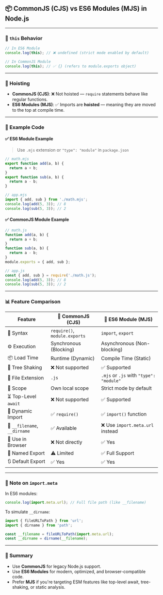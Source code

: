 ## 📦 CommonJS (CJS) vs ES6 Modules (MJS) in Node.js

---

### 🔁 `this` Behavior

```js
// In ES6 Module
console.log(this); // ❌ undefined (strict mode enabled by default)

// In CommonJS Module
console.log(this); // ✅ {} (refers to module.exports object)
```

---

### 📌 Hoisting

- **CommonJS (CJS)**: ❌ Not hoisted — `require` statements behave like regular functions.
- **ES6 Modules (MJS)**: ✅ Imports are **hoisted** — meaning they are moved to the top at compile time.

---

### 📄 Example Code

#### ✅ ES6 Module Example

> Use `.mjs` extension or `"type": "module"` in `package.json`

```js
// math.mjs
export function add(a, b) {
  return a + b;
}
export function sub(a, b) {
  return a - b;
}

// app.mjs
import { add, sub } from './math.mjs';
console.log(add(5, 3)); // 8
console.log(sub(5, 3)); // 2
```

#### ✅ CommonJS Module Example

```js
// math.js
function add(a, b) {
  return a + b;
}
function sub(a, b) {
  return a - b;
}
module.exports = { add, sub };

// app.js
const { add, sub } = require('./math.js');
console.log(add(5, 3)); // 8
console.log(sub(5, 3)); // 2
```

---

### 📊 Feature Comparison

| Feature | 🧩 CommonJS (CJS) | 🚀 ES6 Module (MJS) |
|--------|------------------|--------------------|
| 🔧 Syntax | `require()`, `module.exports` | `import`, `export` |
| ⚙️ Execution | Synchronous (Blocking) | Asynchronous (Non-blocking) |
| 📦 Load Time | Runtime (Dynamic) | Compile Time (Static) |
| 🧠 Tree Shaking | ❌ Not supported | ✅ Supported |
| 📄 File Extension | `.js` | `.mjs` or `.js` with `"type": "module"` |
| 🧭 Scope | Own local scope | Strict mode by default |
| ⏳ Top-Level `await` | ❌ Not supported | ✅ Supported |
| 🔁 Dynamic Import | ✅ `require()` | ✅ `import()` function |
| 📍 `__filename`, `__dirname` | ✅ Available | ❌ Use `import.meta.url` instead |
| 🧪 Use in Browser | ❌ Not directly | ✅ Yes |
| 🔄 Named Export | ⚠️ Limited | ✅ Full Support |
| 🔃 Default Export | ✅ Yes | ✅ Yes |

---

### 🧠 Note on `import.meta`

In ES6 modules:
```js
console.log(import.meta.url); // Full file path (like __filename)
```

To simulate `__dirname`:
```js
import { fileURLToPath } from 'url';
import { dirname } from 'path';

const __filename = fileURLToPath(import.meta.url);
const __dirname = dirname(__filename);
```

---

### 📝 Summary

- Use **CommonJS** for legacy Node.js support.
- Use **ES6 Modules** for modern, optimized, and browser-compatible code.
- Prefer **MJS** if you're targeting ESM features like top-level await, tree-shaking, or static analysis.
